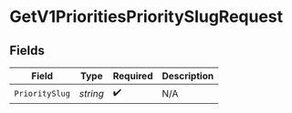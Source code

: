 # GetV1PrioritiesPrioritySlugRequest


## Fields

| Field              | Type               | Required           | Description        |
| ------------------ | ------------------ | ------------------ | ------------------ |
| `PrioritySlug`     | *string*           | :heavy_check_mark: | N/A                |
